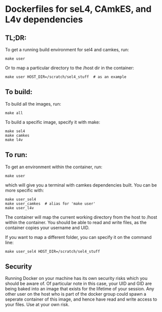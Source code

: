 # Dockerfiles for seL4, CAmkES, and L4v dependencies

## TL;DR:
To get a running build environment for sel4 and camkes, run:

    make user

Or to map a particular directory to the /host dir in the container:

    make user HOST_DIR=/scratch/sel4_stuff  # as an example

## To build:
To build all the images, run:

    make all

To build a specific image, specify it with make:

    make sel4
    make camkes
    make l4v

## To run:
To get an environment within the container, run:

    make user

which will give you a terminal with camkes dependencies built. You can be more specific with:

    make user_sel4
    make user_camkes  # alias for 'make user'
    make user_l4v

The container will map the current working directory from the host to /host within the container. You should be able to read and write files, as the container copies your username and UID.

If you want to map a different folder, you can specify it on the command line:

    make user_sel4 HOST_DIR=/scratch/sel4_stuff

## Security
Running Docker on your machine has its own security risks which you should be aware of. Of particular note in this case, your UID and GID are being baked into an image that exists for the lifetime of your session. Any other user on the host who is part of the docker group could spawn a seperate container of this image, and hence have read and write access to your files.
Use at your own risk.
